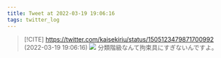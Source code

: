 ```yaml
---
title: Tweet at 2022-03-19 19:06:16
tags: twitter_log
---
```


> [!CITE] https://twitter.com/kaisekiriu/status/1505123479871700992 (2022-03-19 19:06:16)
> ![](https://twitter.com/kaisekiriu/status/1505123479871700992)
> 分類階級なんて拘束具にすぎないんですよ。
